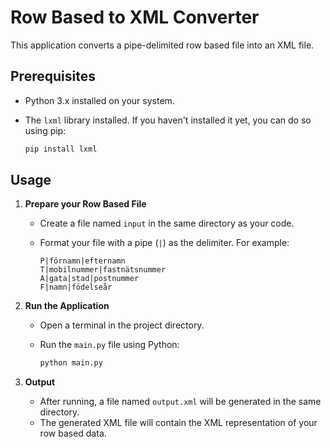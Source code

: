 # Row Based to XML Converter

This application converts a pipe-delimited row based file into an XML file.

## Prerequisites

- Python 3.x installed on your system.
- The `lxml` library installed. If you haven't installed it yet, you can do so using pip:

  ```bash
  pip install lxml
  ```

## Usage

1. **Prepare your Row Based File**

   - Create a file named `input` in the same directory as your code.
   - Format your file with a pipe (`|`) as the delimiter. For example:

     ```text
     P|förnamn|efternamn
     T|mobilnummer|fastnätsnummer
     A|gata|stad|postnummer
     F|namn|födelseår
     ```

2. **Run the Application**

   - Open a terminal in the project directory.
   - Run the `main.py` file using Python:

     ```bash
     python main.py
     ```

3. **Output**

   - After running, a file named `output.xml` will be generated in the same directory.
   - The generated XML file will contain the XML representation of your row based data.
